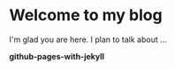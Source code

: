 # Welcome to my blog

I'm glad you are here. I plan to talk about ...

**github-pages-with-jekyll**
